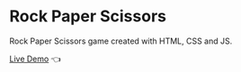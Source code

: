 # Rock Paper Scissors

Rock Paper Scissors game created with HTML, CSS and JS.

[Live Demo](https://mariuszciaston.github.io/Rock-Paper-Scissors/) :point_left:

